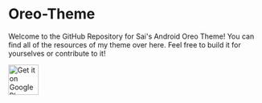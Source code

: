 # Oreo-Theme

Welcome to the GitHub Repository for Sai's Android Oreo Theme! You can find all of the resources of my theme over here. Feel free to build it for yourselves or contribute to it!

<a href="https://play.google.com/store/apps/details?id=baka.sai.o" target="_blank">
  <img alt="Get it on Google Play"
       src="https://play.google.com/intl/en_us/badges/images/generic/en-play-badge.png" height="60"/>
</a>
